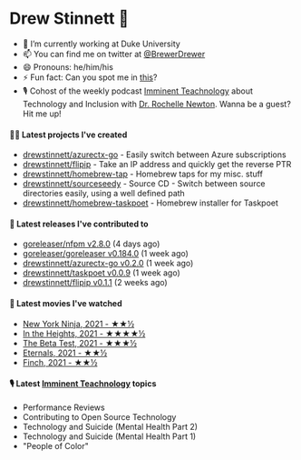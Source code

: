 
# Drew Stinnett 👋

- 🔭 I’m currently working at Duke University
- 📫 You can find me on twitter at [@BrewerDrewer](https://twitter.com/BrewerDrewer)
- 😄 Pronouns: he/him/his
- ⚡ Fun fact: Can you spot me in [this](https://www.youtube.com/watch?v=oL9WnB0qHBA)?
- 🎙 Cohost of the weekly podcast [Imminent Teachnology](https://podcast.imminentteachnology.com/) about Technology and Inclusion with [Dr. Rochelle Newton](https://www.linkedin.com/in/drrochellenewton/). Wanna be a guest? Hit me up!

#### 👨‍💻 Latest projects I've created
- [drewstinnett/azurectx-go](https://github.com/drewstinnett/azurectx-go) - Easily switch between Azure subscriptions
- [drewstinnett/flipip](https://github.com/drewstinnett/flipip) - Take an IP address and quickly get the reverse PTR
- [drewstinnett/homebrew-tap](https://github.com/drewstinnett/homebrew-tap) - Homebrew taps for my misc. stuff
- [drewstinnett/sourceseedy](https://github.com/drewstinnett/sourceseedy) - Source CD - Switch between source directories easily, using a well defined path
- [drewstinnett/homebrew-taskpoet](https://github.com/drewstinnett/homebrew-taskpoet) - Homebrew installer for Taskpoet

#### 🚀 Latest releases I've contributed to
- [goreleaser/nfpm v2.8.0](https://github.com/goreleaser/nfpm/releases/tag/v2.8.0) (4 days ago)
- [goreleaser/goreleaser v0.184.0](https://github.com/goreleaser/goreleaser/releases/tag/v0.184.0) (1 week ago)
- [drewstinnett/azurectx-go v0.2.0](https://github.com/drewstinnett/azurectx-go/releases/tag/v0.2.0) (1 week ago)
- [drewstinnett/taskpoet v0.0.9](https://github.com/drewstinnett/taskpoet/releases/tag/v0.0.9) (1 week ago)
- [drewstinnett/flipip v0.1.1](https://github.com/drewstinnett/flipip/releases/tag/v0.1.1) (2 weeks ago)

#### 🍿 Latest movies I've watched
- [New York Ninja, 2021 - ★★½](https://letterboxd.com/mondodrew/film/new-york-ninja/)
- [In the Heights, 2021 - ★★★★½](https://letterboxd.com/mondodrew/film/in-the-heights/2/)
- [The Beta Test, 2021 - ★★★½](https://letterboxd.com/mondodrew/film/the-beta-test/)
- [Eternals, 2021 - ★★½](https://letterboxd.com/mondodrew/film/eternals/)
- [Finch, 2021 - ★★½](https://letterboxd.com/mondodrew/film/finch/)

#### 🎙 Latest [Imminent Teachnology](https://podcast.imminentteachnology.com/) topics
- Performance Reviews
- Contributing to Open Source Technology
- Technology and Suicide (Mental Health Part 2)
- Technology and Suicide (Mental Health Part 1)
- &#34;People of Color&#34;